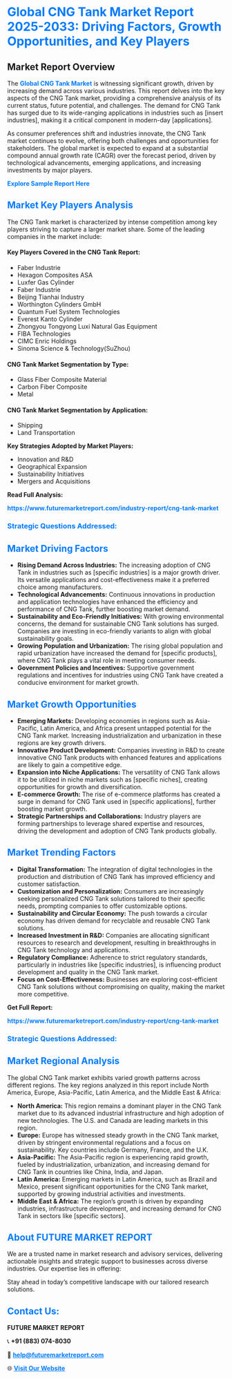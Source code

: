 <h1 style="color: #007BFF;">Global CNG Tank Market Report 2025-2033: Driving Factors, Growth Opportunities, and Key Players</h1>

<section id="overview">
<h2>Market Report Overview</h2>
<p>The <a href="https://www.futuremarketreport.com/industry-report/cng-tank-market" style="color: #007BFF; text-decoration: none;"><strong>Global CNG Tank Market</strong></a> is witnessing significant growth, driven by increasing demand across various industries. This report delves into the key aspects of the CNG Tank market, providing a comprehensive analysis of its current status, future potential, and challenges. The demand for CNG Tank has surged due to its wide-ranging applications in industries such as [insert industries], making it a critical component in modern-day [applications].</p>
<p>As consumer preferences shift and industries innovate, the CNG Tank market continues to evolve, offering both challenges and opportunities for stakeholders. The global market is expected to expand at a substantial compound annual growth rate (CAGR) over the forecast period, driven by technological advancements, emerging applications, and increasing investments by major players.</p>
</section>

<section id="overview">
<p><a href="https://www.futuremarketreport.com/request-sample/reportId=105877" style="color: #007BFF; text-decoration: none;"><strong>Explore Sample Report Here</strong></a></p>
</section>

<section id="key-players">
<h2 style="color: #007BFF;">Market Key Players Analysis</h2>
<p>The CNG Tank market is characterized by intense competition among key players striving to capture a larger market share. Some of the leading companies in the market include:</p>
<h4>Key Players Covered in the CNG Tank Report:</h4>
<ul><li>Faber Industrie</li><li>Hexagon Composites ASA</li><li>Luxfer Gas Cylinder</li><li>Faber Industrie</li><li>Beijing Tianhai Industry</li><li>Worthington Cylinders GmbH</li><li>Quantum Fuel System Technologies</li><li>Everest Kanto Cylinder</li><li>Zhongyou Tongyong Luxi Natural Gas Equipment</li><li>FIBA Technologies</li><li>CIMC Enric Holdings</li><li>Sinoma Science &amp; Technology(SuZhou)</li></ul>
<h4>CNG Tank Market Segmentation by Type:</h4>
<ul><li>Glass Fiber Composite Material</li><li>Carbon Fiber Composite</li><li>Metal</li></ul>

<h4>CNG Tank Market Segmentation by Application:</h4>
<ul><li>Shipping</li><li>Land Transportation</li></ul>
<p><strong>Key Strategies Adopted by Market Players:</strong></p>
<ul>
<li>Innovation and R&D</li>
<li>Geographical Expansion</li>
<li>Sustainability Initiatives</li>
<li>Mergers and Acquisitions</li>
</ul>
</section>

<section>
<p><strong>Read Full Analysis: </strong></p><a href="https://www.futuremarketreport.com/industry-report/cng-tank-market" style="color: #007BFF; text-decoration: none;"><strong>https://www.futuremarketreport.com/industry-report/cng-tank-market</strong></a>
<h3 style="color: #007BFF;">Strategic Questions Addressed:</h3>
</section>

<section id="driving-factors">
<h2 style="color: #007BFF;">Market Driving Factors</h2>
<ul>
<li><strong>Rising Demand Across Industries:</strong> The increasing adoption of CNG Tank in industries such as [specific industries] is a major growth driver. Its versatile applications and cost-effectiveness make it a preferred choice among manufacturers.</li>
<li><strong>Technological Advancements:</strong> Continuous innovations in production and application technologies have enhanced the efficiency and performance of CNG Tank, further boosting market demand.</li>
<li><strong>Sustainability and Eco-Friendly Initiatives:</strong> With growing environmental concerns, the demand for sustainable CNG Tank solutions has surged. Companies are investing in eco-friendly variants to align with global sustainability goals.</li>
<li><strong>Growing Population and Urbanization:</strong> The rising global population and rapid urbanization have increased the demand for [specific products], where CNG Tank plays a vital role in meeting consumer needs.</li>
<li><strong>Government Policies and Incentives:</strong> Supportive government regulations and incentives for industries using CNG Tank have created a conducive environment for market growth.</li>
</ul>
</section>

<section id="growth-opportunities">
<h2 style="color: #007BFF;">Market Growth Opportunities</h2>
<ul>
<li><strong>Emerging Markets:</strong> Developing economies in regions such as Asia-Pacific, Latin America, and Africa present untapped potential for the CNG Tank market. Increasing industrialization and urbanization in these regions are key growth drivers.</li>
<li><strong>Innovative Product Development:</strong> Companies investing in R&D to create innovative CNG Tank products with enhanced features and applications are likely to gain a competitive edge.</li>
<li><strong>Expansion into Niche Applications:</strong> The versatility of CNG Tank allows it to be utilized in niche markets such as [specific niches], creating opportunities for growth and diversification.</li>
<li><strong>E-commerce Growth:</strong> The rise of e-commerce platforms has created a surge in demand for CNG Tank used in [specific applications], further boosting market growth.</li>
<li><strong>Strategic Partnerships and Collaborations:</strong> Industry players are forming partnerships to leverage shared expertise and resources, driving the development and adoption of CNG Tank products globally.</li>
</ul>
</section>

<section id="trending-factors">
<h2 style="color: #007BFF;">Market Trending Factors</h2>
<ul>
<li><strong>Digital Transformation:</strong> The integration of digital technologies in the production and distribution of CNG Tank has improved efficiency and customer satisfaction.</li>
<li><strong>Customization and Personalization:</strong> Consumers are increasingly seeking personalized CNG Tank solutions tailored to their specific needs, prompting companies to offer customizable options.</li>
<li><strong>Sustainability and Circular Economy:</strong> The push towards a circular economy has driven demand for recyclable and reusable CNG Tank solutions.</li>
<li><strong>Increased Investment in R&D:</strong> Companies are allocating significant resources to research and development, resulting in breakthroughs in CNG Tank technology and applications.</li>
<li><strong>Regulatory Compliance:</strong> Adherence to strict regulatory standards, particularly in industries like [specific industries], is influencing product development and quality in the CNG Tank market.</li>
<li><strong>Focus on Cost-Effectiveness:</strong> Businesses are exploring cost-efficient CNG Tank solutions without compromising on quality, making the market more competitive.</li>
</ul>
</section>

<section>
<p><strong>Get Full Report: </strong></p><a href="https://www.futuremarketreport.com/industry-report/cng-tank-market" style="color: #007BFF; text-decoration: none;"><strong>https://www.futuremarketreport.com/industry-report/cng-tank-market</strong></a>
<h3 style="color: #007BFF;">Strategic Questions Addressed:</h3>
</section>


<section id="regional-analysis">
<h2 style="color: #007BFF;">Market Regional Analysis</h2>
<p>The global CNG Tank market exhibits varied growth patterns across different regions. The key regions analyzed in this report include North America, Europe, Asia-Pacific, Latin America, and the Middle East & Africa:</p>
<ul>
<li><strong>North America:</strong> This region remains a dominant player in the CNG Tank market due to its advanced industrial infrastructure and high adoption of new technologies. The U.S. and Canada are leading markets in this region.</li>
<li><strong>Europe:</strong> Europe has witnessed steady growth in the CNG Tank market, driven by stringent environmental regulations and a focus on sustainability. Key countries include Germany, France, and the U.K.</li>
<li><strong>Asia-Pacific:</strong> The Asia-Pacific region is experiencing rapid growth, fueled by industrialization, urbanization, and increasing demand for CNG Tank in countries like China, India, and Japan.</li>
<li><strong>Latin America:</strong> Emerging markets in Latin America, such as Brazil and Mexico, present significant opportunities for the CNG Tank market, supported by growing industrial activities and investments.</li>
<li><strong>Middle East & Africa:</strong> The region’s growth is driven by expanding industries, infrastructure development, and increasing demand for CNG Tank in sectors like [specific sectors].</li>
</ul>
</section>

<footer>
<h2 style="color: #007BFF;">About FUTURE MARKET REPORT</h2>
<p>We are a trusted name in market research and advisory services, delivering actionable insights and strategic support to businesses across diverse industries. Our expertise lies in offering:</p>

<p>Stay ahead in today’s competitive landscape with our tailored research solutions.</p>

<h2 style="color: #007BFF;">Contact Us:</h2>
<p><strong>FUTURE MARKET REPORT</strong></p>
<p>📞 <strong>+91 (883) 074-8030</strong></p>
<p>📧 <strong><a href="mailto:help@futuremarketreport.com" style="color: #007BFF;">help@futuremarketreport.com</a></strong></p>
<p>🌐 <strong><a href="https://www.futuremarketreport.com/" style="color: #007BFF;">Visit Our Website</a></strong></p>
</footer>
